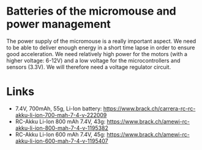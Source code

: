 # Batteries of the micromouse and power management

The power supply of the micromouse is a really important aspect. We need to be able to deliver enough energy in a short time lapse in order to ensure good acceleration. We need relatively high power for the motors (with a higher voltage: 6-12V) and a low voltage for the microcontrollers and sensors (3.3V). We will therefore need a voltage regulator circuit.

# Links

- 7.4V, 700mAh, 55g, Li-Ion battery: https://www.brack.ch/carrera-rc-rc-akku-li-ion-700-mah-7-4-v-222009
- RC-Akku Li-Ion 800 mAh 7.4V, 43g: https://www.brack.ch/amewi-rc-akku-li-ion-800-mah-7-4-v-1195382
- RC-Akku Li-Ion 600 mAh 7.4V, 45g: https://www.brack.ch/amewi-rc-akku-li-ion-600-mah-7-4-v-1195407
